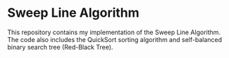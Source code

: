# Sweep Line Algorithm

This repository contains my implementation of the Sweep Line Algorithm. The code also includes the QuickSort sorting algorithm and self-balanced binary search tree (Red-Black Tree).
